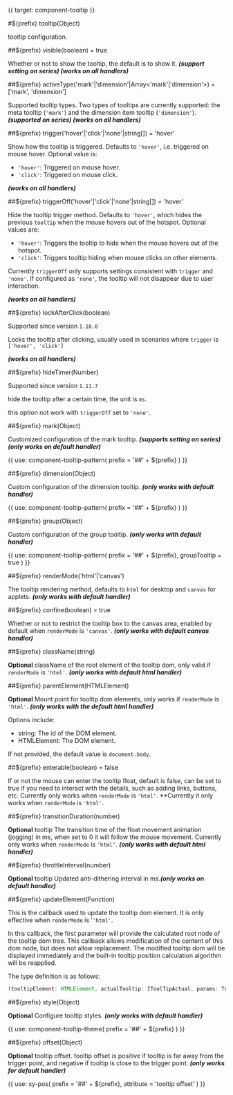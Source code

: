 {{ target: component-tooltip }}

#${prefix} tooltip(Object)

tooltip configuration.

##${prefix} visible(boolean) = true

Whether or not to show the tooltip, the default is to show it. **_(support setting on series) (works on all handlers)_**

##${prefix} activeType('mark'|'dimension'|Array<'mark'|'dimension'>) = ['mark', 'dimension']

Supported tooltip types. Two types of tooltips are currently supported: the meta tooltip (`'mark'`) and the dimension item tooltip (`'dimension'`). **_(supported on series) (works on all handlers)_**

##${prefix} trigger('hover'|'click'|'none'|string[]) = 'hover'

Show how the tooltip is triggered. Defaults to `'hover'`, i.e. triggered on mouse hover. Optional value is:

- `'hover'`: Triggered on mouse hover.
- `'click'`: Triggered on mouse click.

**_(works on all handlers)_**

##${prefix} triggerOff('hover'|'click'|'none'|string[]) = 'hover'

Hide the tooltip trigger method. Defaults to `'hover'`, which hides the previous `tooltip` when the mouse hovers out of the hotspot. Optional values are:

- `'hover'`: Triggers the tooltip to hide when the mouse hovers out of the hotspot.
- `'click'`: Triggers tooltip hiding when mouse clicks on other elements.

Currently `triggerOff` only supports settings consistent with `trigger` and `'none'`. If configured as `'none'`, the tooltip will not disappear due to user interaction.

**_(works on all handlers)_**

##${prefix} lockAfterClick(boolean)

Supported since version `1.10.0`

Locks the tooltip after clicking, usually used in scenarios where `trigger` is `['hover', 'click']`

**_(works on all handlers)_**

##${prefix} hideTimer(Number)

Supported since version `1.11.7`

hide the tooltip after a certain time, the unit is `ms`.

this option not work with `triggerOff` set to `'none'`.

##${prefix} mark(Object)

Customized configuration of the mark tooltip. **_(supports setting on series)(only works on default handler)_**

{{ use: component-tooltip-pattern(
  prefix = '##' + ${prefix}
) }}

##${prefix} dimension(Object)

Custom configuration of the dimension tooltip. **_(only works with default handler)_**

{{ use: component-tooltip-pattern(
  prefix = '##' + ${prefix}
) }}

##${prefix} group(Object)

Custom configuration of the group tooltip. **_(only works with default handler)_**

{{ use: component-tooltip-pattern(
  prefix = '##' + ${prefix},
  groupTooltip = true
) }}

##${prefix} renderMode('html'|'canvas')

The tooltip rendering method, defaults to `html` for desktop and `canvas` for applets. **_(only works with default handler)_**

##${prefix} confine(boolean) = true

Whether or not to restrict the tooltip box to the canvas area, enabled by default when `renderMode` is `'canvas'`. **_(only works with default canvas handler)_**

##${prefix} className(string)

**Optional** className of the root element of the tooltip dom, only valid if `renderMode` is `'html'`. **_(only works with default html handler)_**

##${prefix} parentElement(HTMLElement)

**Optional** Mount point for tooltip dom elements, only works if `renderMode` is `'html'`. **_(only works with the default html handler)_**

Options include:

- string: The id of the DOM element.
- HTMLElement: The DOM element.

If not provided, the default value is `document.body`.

##${prefix} enterable(boolean) = false

If or not the mouse can enter the tooltip float, default is false, can be set to true if you need to interact with the details, such as adding links, buttons, etc. Currently only works when `renderMode` is `'html'`. \*\*Currently it only works when `renderMode` is `'html'`.

##${prefix} transitionDuration(number)

**Optional** tooltip The transition time of the float movement animation (jogging) in ms, when set to 0 it will follow the mouse movement. Currently only works when `renderMode` is `'html'`. **_(only works with default html handler)_**

##${prefix} throttleInterval(number)

**Optional** tooltip Updated anti-dithering interval in ms.**_(only works on default handler)_**

##${prefix} updateElement(Function)

This is the callback used to update the tooltip dom element. It is only effective when `renderMode` is '`'html'`.

In this callback, the first parameter will provide the calculated root node of the tooltip dom tree. This callback allows modification of the content of this dom node, but does not allow replacement. The modified tooltip dom will be displayed immediately and the built-in tooltip position calculation algorithm will be reapplied.

The type definition is as follows:

```ts
(tooltipElement: HTMLElement, actualTooltip: IToolTipActual, params: TooltipHandlerParams) => void
```

##${prefix} style(Object)

**Optional** Configure tooltip styles. **_(only works with default handler)_**

{{ use: component-tooltip-theme(
  prefix = '##' + ${prefix}
) }}

##${prefix} offset(Object)

**Optional** tooltip offset. tooltip offset is positive if tooltip is far away from the trigger point, and negative if tooltip is close to the trigger point. **_(only works for default handler)_**

{{ use: xy-pos(
  prefix = '##' + ${prefix},
  attribute = 'tooltip offset'
) }}
